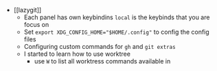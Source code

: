 - [[lazygit]]
	- Each panel has own keybindins `local` is the keybinds that you are focus on
	- Set `export XDG_CONFIG_HOME="$HOME/.config"` to config the config files
	- Configuring custom commands for `gh` and `git extras`
	- I started to learn how to use worktree
		- use `W` to list all worktress commands available in